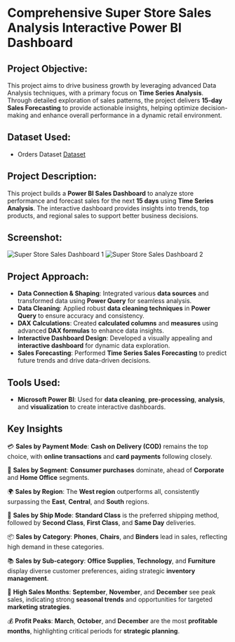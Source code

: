 # Comprehensive Super Store Sales Analysis Interactive Power BI Dashboard

## **Project Objective:**  
This project aims to drive business growth by leveraging advanced Data Analysis techniques, with a primary focus on **Time Series Analysis**. Through detailed exploration of sales patterns, the project delivers **15-day Sales Forecasting** to provide actionable insights, helping optimize decision-making and enhance overall performance in a dynamic retail environment.

## **Dataset Used:**
- Orders Dataset <a href="https://github.com/sayaniketsaini24/Super-Store-Sales-Dashboard-using-Power-BI/blob/main/SuperStore_Sales_Dataset.csv">Dataset</a>

## **Project Description:**
This project builds a **Power BI Sales Dashboard** to analyze store performance and forecast sales for the next **15 days** using **Time Series Analysis**. The interactive dashboard provides insights into trends, top products, and regional sales to support better business decisions.

## **Screenshot:**
![Super Store Sales Dashboard 1](https://github.com/user-attachments/assets/56f2306c-046a-425a-8911-bf2c055a2b2e)
![Super Store Sales Dashboard 2](https://github.com/user-attachments/assets/f114a3a8-689f-411c-8357-29fc0a97b8ad)

## **Project Approach:**

- **Data Connection & Shaping**: Integrated various **data sources** and transformed data using **Power Query** for seamless analysis.
- **Data Cleaning**: Applied robust **data cleaning techniques** in **Power Query** to ensure accuracy and consistency.
- **DAX Calculations**: Created **calculated columns** and **measures** using advanced **DAX formulas** to enhance data insights.
- **Interactive Dashboard Design**: Developed a visually appealing and **interactive dashboard** for dynamic data exploration.
- **Sales Forecasting**: Performed **Time Series Sales Forecasting** to predict future trends and drive data-driven decisions.

## **Tools Used:**
- **Microsoft Power BI**: Used for **data cleaning**, **pre-processing**, **analysis**, and **visualization** to create interactive dashboards.

## **Key Insights**

💳 **Sales by Payment Mode**: **Cash on Delivery (COD)** remains the top choice, with **online transactions** and **card payments** following closely.

🏢 **Sales by Segment**: **Consumer purchases** dominate, ahead of **Corporate** and **Home Office** segments.

🌍 **Sales by Region**: The **West region** outperforms all, consistently surpassing the **East**, **Central**, and **South** regions.

🚚 **Sales by Ship Mode**: **Standard Class** is the preferred shipping method, followed by **Second Class**, **First Class**, and **Same Day** deliveries.

📦 **Sales by Category**: **Phones**, **Chairs**, and **Binders** lead in sales, reflecting high demand in these categories.

📚 **Sales by Sub-category**: **Office Supplies**, **Technology**, and **Furniture** display diverse customer preferences, aiding strategic **inventory management**.

📆 **High Sales Months**: **September**, **November**, and **December** see peak sales, indicating strong **seasonal trends** and opportunities for targeted **marketing strategies**.

💰 **Profit Peaks**: **March**, **October**, and **December** are the most **profitable months**, highlighting critical periods for **strategic planning**.
